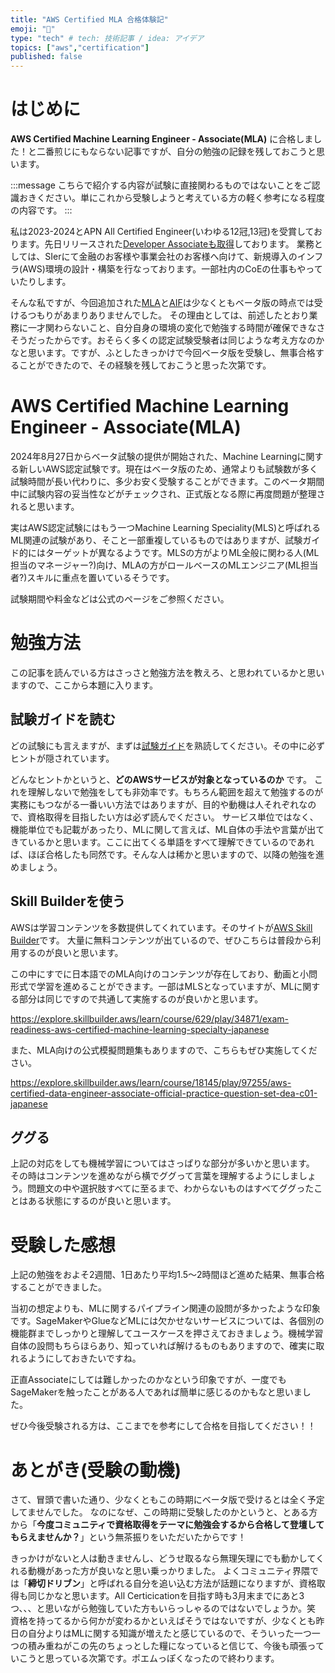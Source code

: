 ```yaml
---
title: "AWS Certified MLA 合格体験記"
emoji: "🙌"
type: "tech" # tech: 技術記事 / idea: アイデア
topics: ["aws","certification"]
published: false
---
```


# はじめに
**AWS Certified Machine Learning Engineer - Associate(MLA)** に合格しました！と二番煎じにもならない記事ですが、自分の勉強の記録を残しておこうと思います。

:::message
こちらで紹介する内容が試験に直接関わるものではないことをご認識おきください。単にこれから受験しようと考えている方の軽く参考になる程度の内容です。
:::

私は2023-2024とAPN All Certified Engineer(いわゆる12冠,13冠)を受賞しております。先日リリースされた[Developer Associateも取得](https://zenn.dev/nnydtmg/articles/aws-certification-dea)しております。
業務としては、SIerにて金融のお客様や事業会社のお客様へ向けて、新規導入のインフラ(AWS)環境の設計・構築を行なっております。一部社内のCoEの仕事もやっていたりします。

そんな私ですが、今回追加された[MLA](https://aws.amazon.com/jp/certification/certified-machine-learning-engineer-associate/)と[AIF](https://aws.amazon.com/jp/certification/certified-ai-practitioner/?ch=sec&sec=rmg&d=1)は少なくともベータ版の時点では受けるつもりがあまりありませんでした。
その理由としては、前述したとおり業務に一才関わらないこと、自分自身の環境の変化で勉強する時間が確保できなさそうだったからです。おそらく多くの認定試験受験者は同じような考え方なのかなと思います。ですが、ふとしたきっかけで今回ベータ版を受験し、無事合格することができたので、その経験を残しておこうと思った次第です。


# AWS Certified Machine Learning Engineer - Associate(MLA)
2024年8月27日からベータ試験の提供が開始された、Machine Learningに関する新しいAWS認定試験です。現在はベータ版のため、通常よりも試験数が多く試験時間が長い代わりに、多少お安く受験することができます。このベータ期間中に試験内容の妥当性などがチェックされ、正式版となる際に再度問題が整理されると思います。

実はAWS認定試験にはもう一つMachine Learning Speciality(MLS)と呼ばれるML関連の試験があり、そこと一部重複しているものではありますが、試験ガイド的にはターゲットが異なるようです。MLSの方がよりML全般に関わる人(ML担当のマネージャー?)向け、MLAの方がロールベースのMLエンジニア(ML担当者?)スキルに重点を置いているそうです。

試験期間や料金などは公式のページをご参照ください。

# 勉強方法
この記事を読んでいる方はさっさと勉強方法を教えろ、と思われているかと思いますので、ここから本題に入ります。

## 試験ガイドを読む
どの試験にも言えますが、まずは[試験ガイド](https://d1.awsstatic.com/ja_JP/training-and-certification/docs-machine-learning-engineer-associate/AWS-Certified-Machine-Learning-Engineer-Associate_Exam-Guide.pdf)を熟読してください。その中に必ずヒントが隠されています。

どんなヒントかというと、**どのAWSサービスが対象となっているのか** です。
これを理解しないで勉強をしても非効率です。もちろん範囲を超えて勉強するのが実務にもつながる一番いい方法ではありますが、目的や動機は人それぞれなので、資格取得を目指したい方は必ず読んでください。
サービス単位ではなく、機能単位でも記載があったり、MLに関して言えば、ML自体の手法や言葉が出てきているかと思います。ここに出てくる単語をすべて理解できているのであれば、ほぼ合格したも同然です。そんな人は稀かと思いますので、以降の勉強を進めましょう。


## Skill Builderを使う
AWSは学習コンテンツを多数提供してくれています。そのサイトが[AWS Skill Builder](https://explore.skillbuilder.aws/learn/home)です。
大量に無料コンテンツが出ているので、ぜひこちらは普段から利用するのが良いと思います。

この中にすでに日本語でのMLA向けのコンテンツが存在しており、動画と小問形式で学習を進めることができます。一部はMLSとなっていますが、MLに関する部分は同じですので共通して実施するのが良いかと思います。

https://explore.skillbuilder.aws/learn/course/629/play/34871/exam-readiness-aws-certified-machine-learning-specialty-japanese

また、MLA向けの公式模擬問題集もありますので、こちらもぜひ実施してください。

https://explore.skillbuilder.aws/learn/course/18145/play/97255/aws-certified-data-engineer-associate-official-practice-question-set-dea-c01-japanese


## ググる
上記の対応をしても機械学習についてはさっぱりな部分が多いかと思います。
その時はコンテンツを進めながら横でググって言葉を理解するようにしましょう。問題文の中や選択肢すべてに至るまで、わからないものはすべてググったことはある状態にするのが良いと思います。


# 受験した感想
上記の勉強をおよそ2週間、1日あたり平均1.5〜2時間ほど進めた結果、無事合格することができました。

当初の想定よりも、MLに関するパイプライン関連の設問が多かったような印象です。SageMakerやGlueなどMLには欠かせないサービスについては、各個別の機能群までしっかりと理解してユースケースを押さえておきましょう。機械学習自体の設問もちらほらあり、知っていれば解けるものもありますので、確実に取れるようにしておきたいですね。

正直Associateにしては難しかったのかなという印象ですが、一度でもSageMakerを触ったことがある人であれば簡単に感じるのかもなと思いました。

ぜひ今後受験される方は、ここまでを参考にして合格を目指してください！！


# あとがき(受験の動機)
さて、冒頭で書いた通り、少なくともこの時期にベータ版で受けるとは全く予定してませんでした。
なのになぜ、この時期に受験したのかというと、とある方から「**今度コミュニティで資格取得をテーマに勉強会するから合格して登壇してもらえませんか？**」という無茶振りをいただいたからです！

きっかけがないと人は動きませんし、どうせ取るなら無理矢理にでも動かしてくれる動機があった方が良いなと思い乗っかりました。
よくコミュニティ界隈では「**締切ドリブン**」と呼ばれる自分を追い込む方法が話題になりますが、資格取得も同じかなと思います。All Certicicationを目指す時も3月末までにあと3つ、、、と思いながら勉強していた方もいらっしゃるのではないでしょうか。笑
資格を持ってるから何かが変わるかといえばそうではないですが、少なくとも昨日の自分よりはMLに関する知識が増えたと感じているので、そういった一つ一つの積み重ねがこの先のちょっとした糧になっていると信じて、今後も頑張っていこうと思っている次第です。ポエムっぽくなったので終わります。
